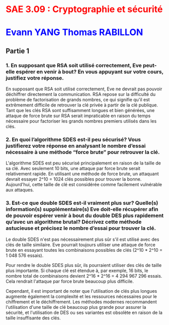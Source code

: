 <style>
b { color: blue}
r { color: red}
a { color: aquamarine}
a1 {color: aqua}
</style>

# <r>SAE 3.09 : Cryptographie et sécurité</r>

# <b>Evann YANG Thomas RABILLON</b>

## Partie 1

### 1. En supposant que RSA soit utilisé correctement, Eve peut-elle espérer en venir à bout? En vous appuyant sur votre cours, justifiez votre réponse.

En supposant que RSA soit utilisé correctement, Eve ne devrait pas pouvoir déchiffrer directement la communication. RSA repose sur la difficulté du problème de factorisation de grands nombres, ce qui signifie qu'il est extrêmement difficile de retrouver la clé privée à partir de la clé publique. Tant que les clés RSA sont suffisamment longues et bien générées, une attaque de force brute sur RSA serait impraticable en raison du temps nécessaire pour factoriser les grands nombres premiers utilisés dans les clés.

### 2. En quoi l’algorithme SDES est-il peu sécurisé? Vous justifierez votre réponse en analysant le nombre d’essai nécessaire à une méthode “force brute” pour retrouver la clé.

L'algorithme SDES est peu sécurisé principalement en raison de la taille de sa clé. Avec seulement 10 bits, une attaque par force brute serait relativement rapide. En utilisant une méthode de force brute, un attaquant devrait essayer 2^10 = 1024 clés possibles pour trouver la bonne. Aujourd'hui, cette taille de clé est considérée comme facilement vulnérable aux attaques.

### 3. Est-ce que double SDES est-il vraiment plus sur? Quelle(s) information(s) supplémentaire(s) Eve doit-elle récupérer afin de pouvoir espérer venir à bout du double DES plus rapidement qu’avec un algorithme brutal? Décrivez cette méthode astucieuse et précisez le nombre d’essai pour trouver la clé.

Le double SDES n'est pas nécessairement plus sûr s'il est utilisé avec des clés de taille similaire. Eve pourrait toujours utiliser une attaque de force brute en essayant toutes les combinaisons possibles de clés (2^10 \* 2^10 = 1 048 576 essais).

Pour rendre le double SDES plus sûr, ils pourraient utiliser des clés de taille plus importante. Si chaque clé est étendue à, par exemple, 16 bits, le nombre total de combinaisons devient 2^16 \* 2^16 = 4 294 967 296 essais. Cela rendrait l'attaque par force brute beaucoup plus difficile.

Cependant, il est important de noter que l'utilisation de clés plus longues augmente également la complexité et les ressources nécessaires pour le chiffrement et le déchiffrement. Les méthodes modernes recommandent l'utilisation d'une taille de clé beaucoup plus grande pour assurer la sécurité, et l'utilisation de DES ou ses variantes est obsolète en raison de la taille insuffisante des clés.
